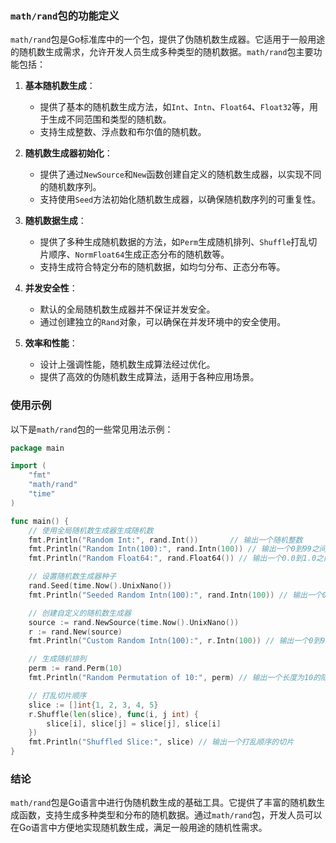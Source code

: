 ### `math/rand`包的功能定义

`math/rand`包是Go标准库中的一个包，提供了伪随机数生成器。它适用于一般用途的随机数生成需求，允许开发人员生成多种类型的随机数据。`math/rand`包主要功能包括：

1. **基本随机数生成**：
   - 提供了基本的随机数生成方法，如`Int`、`Intn`、`Float64`、`Float32`等，用于生成不同范围和类型的随机数。
   - 支持生成整数、浮点数和布尔值的随机数。

2. **随机数生成器初始化**：
   - 提供了通过`NewSource`和`New`函数创建自定义的随机数生成器，以实现不同的随机数序列。
   - 支持使用`Seed`方法初始化随机数生成器，以确保随机数序列的可重复性。

3. **随机数据生成**：
   - 提供了多种生成随机数据的方法，如`Perm`生成随机排列、`Shuffle`打乱切片顺序、`NormFloat64`生成正态分布的随机数等。
   - 支持生成符合特定分布的随机数据，如均匀分布、正态分布等。

4. **并发安全性**：
   - 默认的全局随机数生成器并不保证并发安全。
   - 通过创建独立的`Rand`对象，可以确保在并发环境中的安全使用。

5. **效率和性能**：
   - 设计上强调性能，随机数生成算法经过优化。
   - 提供了高效的伪随机数生成算法，适用于各种应用场景。

### 使用示例

以下是`math/rand`包的一些常见用法示例：

```go
package main

import (
	"fmt"
	"math/rand"
	"time"
)

func main() {
	// 使用全局随机数生成器生成随机数
	fmt.Println("Random Int:", rand.Int())       // 输出一个随机整数
	fmt.Println("Random Intn(100):", rand.Intn(100)) // 输出一个0到99之间的随机整数
	fmt.Println("Random Float64:", rand.Float64()) // 输出一个0.0到1.0之间的随机浮点数

	// 设置随机数生成器种子
	rand.Seed(time.Now().UnixNano())
	fmt.Println("Seeded Random Intn(100):", rand.Intn(100)) // 输出一个0到99之间的随机整数

	// 创建自定义的随机数生成器
	source := rand.NewSource(time.Now().UnixNano())
	r := rand.New(source)
	fmt.Println("Custom Random Intn(100):", r.Intn(100)) // 输出一个0到99之间的随机整数

	// 生成随机排列
	perm := rand.Perm(10)
	fmt.Println("Random Permutation of 10:", perm) // 输出一个长度为10的随机排列

	// 打乱切片顺序
	slice := []int{1, 2, 3, 4, 5}
	r.Shuffle(len(slice), func(i, j int) {
		slice[i], slice[j] = slice[j], slice[i]
	})
	fmt.Println("Shuffled Slice:", slice) // 输出一个打乱顺序的切片
}

```

### 结论

`math/rand`包是Go语言中进行伪随机数生成的基础工具。它提供了丰富的随机数生成函数，支持生成多种类型和分布的随机数据。通过`math/rand`包，开发人员可以在Go语言中方便地实现随机数生成，满足一般用途的随机性需求。